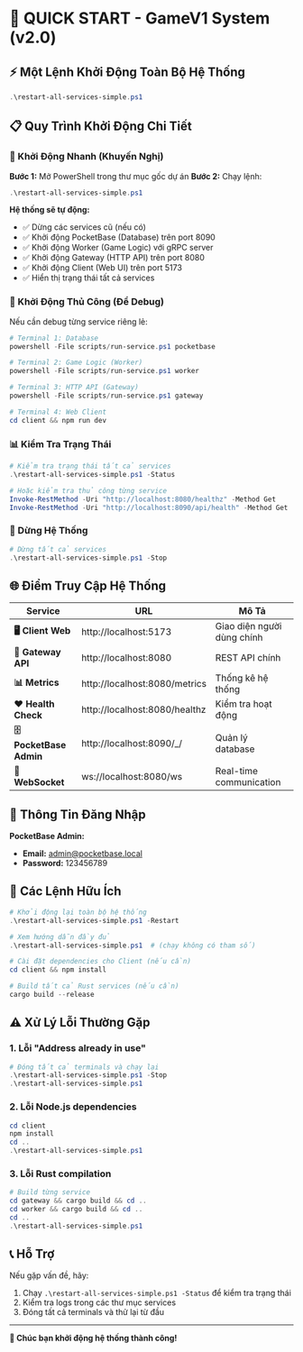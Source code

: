 # 🚀 QUICK START - GameV1 System (v2.0)

## ⚡ Một Lệnh Khởi Động Toàn Bộ Hệ Thống

```powershell
.\restart-all-services-simple.ps1
```

## 📋 Quy Trình Khởi Động Chi Tiết

### 🎯 Khởi Động Nhanh (Khuyến Nghị)

**Bước 1:** Mở PowerShell trong thư mục gốc dự án
**Bước 2:** Chạy lệnh:
```powershell
.\restart-all-services-simple.ps1
```

**Hệ thống sẽ tự động:**
- ✅ Dừng các services cũ (nếu có)
- ✅ Khởi động PocketBase (Database) trên port 8090
- ✅ Khởi động Worker (Game Logic) với gRPC server
- ✅ Khởi động Gateway (HTTP API) trên port 8080
- ✅ Khởi động Client (Web UI) trên port 5173
- ✅ Hiển thị trạng thái tất cả services

### 🔧 Khởi Động Thủ Công (Để Debug)

Nếu cần debug từng service riêng lẻ:

```powershell
# Terminal 1: Database
powershell -File scripts/run-service.ps1 pocketbase

# Terminal 2: Game Logic (Worker)
powershell -File scripts/run-service.ps1 worker

# Terminal 3: HTTP API (Gateway)
powershell -File scripts/run-service.ps1 gateway

# Terminal 4: Web Client
cd client && npm run dev
```

### 📊 Kiểm Tra Trạng Thái

```powershell
# Kiểm tra trạng thái tất cả services
.\restart-all-services-simple.ps1 -Status

# Hoặc kiểm tra thủ công từng service
Invoke-RestMethod -Uri "http://localhost:8080/healthz" -Method Get
Invoke-RestMethod -Uri "http://localhost:8090/api/health" -Method Get
```

### 🛑 Dừng Hệ Thống

```powershell
# Dừng tất cả services
.\restart-all-services-simple.ps1 -Stop
```

## 🌐 Điểm Truy Cập Hệ Thống

| Service | URL | Mô Tả |
|---------|-----|-------|
| **🖥️ Client Web** | http://localhost:5173 | Giao diện người dùng chính |
| **🔗 Gateway API** | http://localhost:8080 | REST API chính |
| **📊 Metrics** | http://localhost:8080/metrics | Thống kê hệ thống |
| **❤️ Health Check** | http://localhost:8080/healthz | Kiểm tra hoạt động |
| **🗄️ PocketBase Admin** | http://localhost:8090/_/ | Quản lý database |
| **📡 WebSocket** | ws://localhost:8080/ws | Real-time communication |

## 👤 Thông Tin Đăng Nhập

**PocketBase Admin:**
- **Email:** admin@pocketbase.local
- **Password:** 123456789

## 🔧 Các Lệnh Hữu Ích

```powershell
# Khởi động lại toàn bộ hệ thống
.\restart-all-services-simple.ps1 -Restart

# Xem hướng dẫn đầy đủ
.\restart-all-services-simple.ps1  # (chạy không có tham số)

# Cài đặt dependencies cho Client (nếu cần)
cd client && npm install

# Build tất cả Rust services (nếu cần)
cargo build --release
```

## ⚠️ Xử Lý Lỗi Thường Gặp

### 1. Lỗi "Address already in use"
```powershell
# Đóng tất cả terminals và chạy lại
.\restart-all-services-simple.ps1 -Stop
.\restart-all-services-simple.ps1
```

### 2. Lỗi Node.js dependencies
```powershell
cd client
npm install
cd ..
.\restart-all-services-simple.ps1
```

### 3. Lỗi Rust compilation
```powershell
# Build từng service
cd gateway && cargo build && cd ..
cd worker && cargo build && cd ..
cd ..
.\restart-all-services-simple.ps1
```

## 📞 Hỗ Trợ

Nếu gặp vấn đề, hãy:
1. Chạy `.\restart-all-services-simple.ps1 -Status` để kiểm tra trạng thái
2. Kiểm tra logs trong các thư mục services
3. Đóng tất cả terminals và thử lại từ đầu

---

**🎉 Chúc bạn khởi động hệ thống thành công!**

